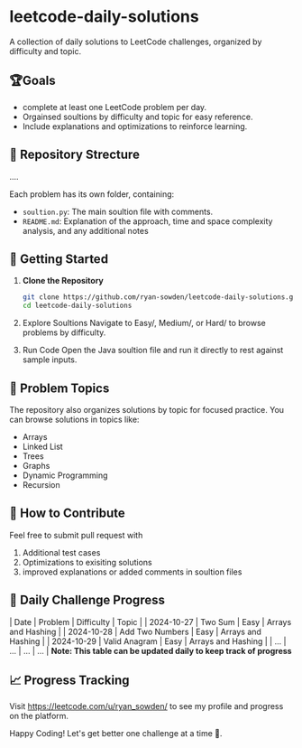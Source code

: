 # leetcode-daily-solutions
A collection of daily solutions to LeetCode challenges, organized by difficulty and topic. 

## 🏆Goals
- complete at least one LeetCode problem per day.
- Orgainsed soultions by difficulty and topic for easy reference.
- Include explanations and optimizations to reinforce learning.

## 📁 Repository Strecture
....

Each problem has its own folder, containing:
- `soultion.py`: The main soultion file with comments.
- `README.md`: Explanation of the approach, time and space complexity analysis, and any additional notes

## 🚀 Getting Started

1. **Clone the Repository**
   ```bash
   git clone https://github.com/ryan-sowden/leetcode-daily-solutions.git
   cd leetcode-daily-solutions

2. Explore Soultions
   Navigate to Easy/, Medium/, or Hard/ to browse problems by difficulty.

3. Run Code
   Open the Java soultion file and run it directly to rest against sample inputs.
## 📝 Problem Topics
The repository also organizes solutions by topic for focused practice. You can browse solutions in topics like:
  - Arrays
  - Linked List
  - Trees
  - Graphs
  - Dynamic Programming
  - Recursion

## 🧠 How to Contribute
Feel free to submit pull request with 
  1. Additional test cases
  2. Optimizations to exisiting solutions
  3. improved explanations or added comments in soultion files

## 📌 Daily Challenge Progress
| Date         | Problem          | Difficulty | Topic              |
|  2024-10-27  | Two Sum          | Easy       | Arrays and Hashing |
|  2024-10-28  | Add Two Numbers  | Easy       | Arrays and Hashing |
|  2024-10-29  | Valid Anagram    | Easy       | Arrays and Hashing |
|  ...         | ...              | ...        | ...                |
**Note: This table can be updated daily to keep track of progress**

## 📈 Progress Tracking 
Visit https://leetcode.com/u/ryan_sowden/ to see my profile and progress on the platform.

Happy Coding! Let's get better one challenge at a time 💪.
  
